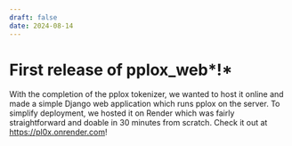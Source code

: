```yaml
---
draft: false 
date: 2024-08-14
---
```


# First release of pplox_web*!*
With the completion of the pplox tokenizer, we wanted to host it online and made a simple Django web application which runs pplox on the server.
To simplify deployment, we hosted it on Render which was fairly straightforward and doable in 30 minutes from scratch.
Check it out at <https://pl0x.onrender.com>!